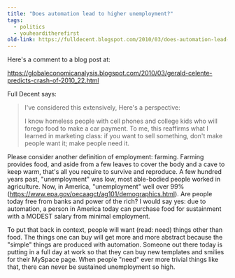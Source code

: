 ```yaml
---
title: "Does automation lead to higher unemployment?"
tags: 
  - politics
  - youhearditherefirst	
old-link: https://fulldecent.blogspot.com/2010/03/does-automation-lead-to-higher.html
---
```


Here's a comment to a blog post at:

<https://globaleconomicanalysis.blogspot.com/2010/03/gerald-celente-predicts-crash-of-2010_22.html>

Full Decent says:

> I've considered this extensively, Here's a perspective:
>
> I know homeless people with cell phones and college kids who will forego food to make a car payment. To me, this reaffirms what I learned in marketing class: if you want to sell something, don't make people want it; make people need it.

Please consider another definition of employment: farming. Farming provides food, and aside from a few leaves to cover the body and a cave to keep warm, that's all you require to survive and reproduce. A few hundred years past, "unemployment" was low, most able-bodied people worked in agriculture. Now, in America, "unemployment" well over 99% (<https://www.epa.gov/oecaagct/ag101/demographics.html>). Are people today free from banks and power of the rich? I would say yes: due to automation, a person in America today can purchase food for sustainment with a MODEST salary from minimal employment.

To put that back in context, people will want (read: need) things other than food. The things one can buy will get more and more abstract because the "simple" things are produced with automation. Someone out there today is putting in a full day at work so that they can buy new templates and smilies for their MySpace page. When people "need" ever more trivial things like that, there can never be sustained unemployment so high.
